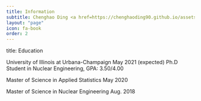 ```yaml
---
title: Information
subtitle: Chenghao Ding <a href=https://chenghaoding90.github.io/assets/pdfs/Resume-Chenghao-Ding.pdf> (Click to download my resume)</a>
layout: "page"
icon: fa-book
order: 2
---
```


title: Education

University of Illinois at Urbana-Champaign  May 2021 (expected)
Ph.D Student in Nuclear Engineering, GPA: 3.50/4.00

Master of Science in Applied Statistics May 2020

Master of Science in Nuclear Engineering Aug. 2018
